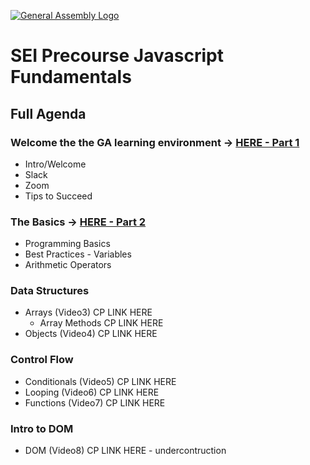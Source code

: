 [![General Assembly Logo](https://camo.githubusercontent.com/1a91b05b8f4d44b5bbfb83abac2b0996d8e26c92/687474703a2f2f692e696d6775722e636f6d2f6b6538555354712e706e67)](https://generalassemb.ly)


# SEI Precourse Javascript Fundamentals

## Full Agenda

### Welcome the the GA learning environment -> [HERE - Part 1](./sections/part1.md)
- Intro/Welcome
- Slack 
- Zoom
- Tips to Succeed

### The Basics -> [HERE - Part 2](./sections/part2.md)
- Programming Basics
- Best Practices - Variables
- Arithmetic Operators

### Data Structures
- Arrays (Video3)
CP LINK HERE
    - Array Methods
    CP LINK HERE
- Objects (Video4)
CP LINK HERE

### Control Flow
- Conditionals (Video5)
CP LINK HERE
- Looping (Video6)
CP LINK HERE
- Functions (Video7)
CP LINK HERE

### Intro to DOM
- DOM (Video8)
CP LINK HERE - undercontruction
